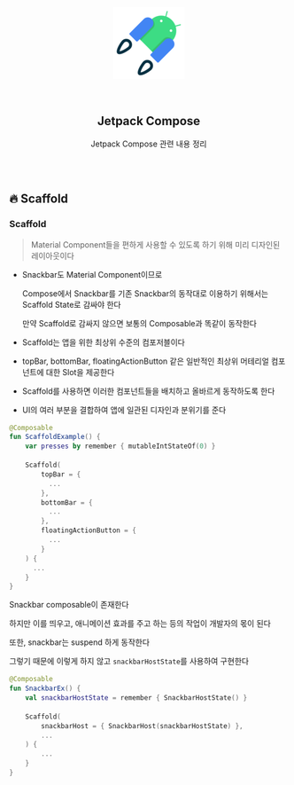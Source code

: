 <div align="center">
  <p>
    <img src="../README.assets/jetpack-hero.png">
  </p>
  <br>
  <h2>Jetpack Compose</h2>
  <p>Jetpack Compose 관련 내용 정리</p>
  <br>
  <br>
</div>




## 🔥 Scaffold

### Scaffold

> Material Component들을 편하게 사용할 수 있도록 하기 위해 미리 디자인된 레이아웃이다

- Snackbar도 Material Component이므로

  Compose에서 Snackbar를 기존 Snackbar의 동작대로 이용하기 위해서는 Scaffold State로 감싸야 한다

  만약 Scaffold로 감싸지 않으면 보통의 Composable과 똑같이 동작한다

- Scaffold는 앱을 위한 최상위 수준의 컴포저블이다
- topBar, bottomBar, floatingActionButton 같은 일반적인 최상위 머테리얼 컴포넌트에 대한 Slot을 제공한다
- Scaffold를 사용하면 이러한 컴포넌트들을 배치하고 올바르게 동작하도록 한다

- UI의 여러 부분을 결합하여 앱에 일관된 디자인과 분위기를 준다

```kotlin
@Composable
fun ScaffoldExample() {
    var presses by remember { mutableIntStateOf(0) }

    Scaffold(
        topBar = {
          ...
        },
        bottomBar = {
          ...
        },
        floatingActionButton = {
          ...
        }
    ) { 
      ...
    }
}
```

Snackbar composable이 존재한다

하지만 이를 띄우고, 애니메이션 효과를 주고 하는 등의 작업이 개발자의 몫이 된다

또한, snackbar는 suspend 하게 동작한다

그렇기 때문에 이렇게 하지 않고 `snackbarHostState`를 사용하여 구현한다

```kotlin
@Composable
fun SnackbarEx() {
    val snackbarHostState = remember { SnackbarHostState() }
  
    Scaffold(
        snackbarHost = { SnackbarHost(snackbarHostState) },
        ...
    ) {
        ...
    }
}
```
